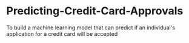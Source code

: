 # Predicting-Credit-Card-Approvals
To build a machine learning model that can predict if an individual's application for a credit card will be accepted
